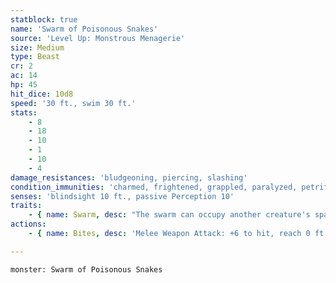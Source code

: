 ```yaml
---
statblock: true
name: 'Swarm of Poisonous Snakes'
source: 'Level Up: Monstrous Menagerie'
size: Medium
type: Beast
cr: 2
ac: 14
hp: 45
hit_dice: 10d8
speed: '30 ft., swim 30 ft.'
stats:
    - 8
    - 18
    - 10
    - 1
    - 10
    - 4
damage_resistances: 'bludgeoning, piercing, slashing'
condition_immunities: 'charmed, frightened, grappled, paralyzed, petrified, prone, restrained, stunned, unconscious'
senses: 'blindsight 10 ft., passive Perception 10'
traits:
    - { name: Swarm, desc: "The swarm can occupy another creature's space and move through any opening large enough for a Tiny creature. It can't gain hit points or temporary hit points." }
actions:
    - { name: Bites, desc: 'Melee Weapon Attack: +6 to hit, reach 0 ft., one target. Hit: 7 (2d6) piercing damage plus 14 (4d6) poison damage, or 3 (1d6) poison damage plus 7 (2d6) poison damage if the swarm is bloodied.' }

---
```

```statblock
monster: Swarm of Poisonous Snakes
```
